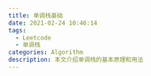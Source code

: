 ```yaml
---
title: 单调栈基础
date: 2021-02-24 10:46:14
tags:
  - Leetcode
  - 单调栈
categories: Algorithm
description: 本文介绍单调栈的基本原理和用法
---
```

